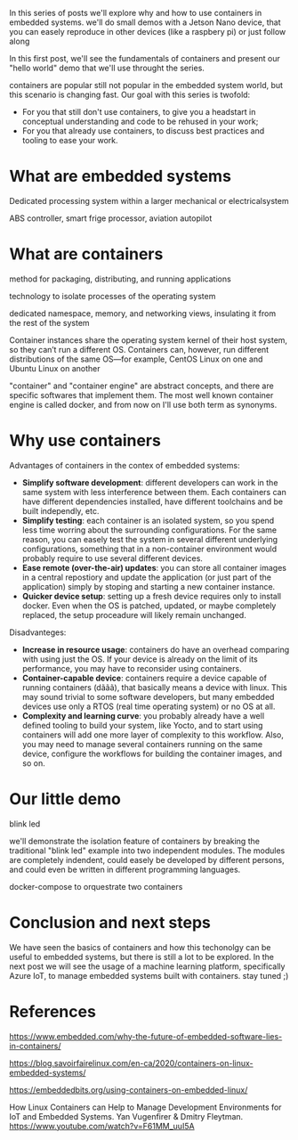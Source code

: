 
In this series of posts we'll explore why and how to use containers in embedded systems.
we'll do small demos with a Jetson Nano device, that you can easely reproduce in other devices (like a raspbery pi) or just follow along

In this first post, we'll see the fundamentals of containers and present our "hello world" demo that we'll use throught the series.


containers are popular still not popular in the embedded system world, but this scenario is changing fast. Our goal with this series is twofold:
* For you that still don't use containers, to give you a headstart in conceptual understanding and code to be rehused in your work;
* For you that already use containers, to discuss best practices and tooling to ease your work.



# What are embedded systems
Dedicated processing system within a larger mechanical or electricalsystem

ABS controller, smart frige processor, aviation autopilot

# What are containers

method for packaging, distributing, and running applications

technology to isolate processes of the operating system

dedicated namespace, memory, and networking views, insulating it from the rest of the system

Container instances share the operating system kernel of their host system, so they
can’t run a different OS. Containers can, however, run different distributions of the
same OS—for example, CentOS Linux on one and Ubuntu Linux on another

"container" and "container engine" are abstract concepts, and there are specific softwares that implement them. The most well known container engine is called docker, and from now on I'll use both term as synonyms.




# Why use containers


Advantages of containers in the contex of embedded systems:
* **Simplify software development**: different developers can work in the same system with less interference between them. Each containers can have different dependencies installed, have different toolchains and be built independly, etc.
* **Simplify testing**: each container is an isolated system, so you spend less time worring about the surrounding configurations. For the same reason, you can easely test the system in several different underlying configurations, something that in a non-container environment would probably require to use several different devices.
* **Ease remote (over-the-air) updates**: you can store all container images in a central repostiory and update the application (or just part of the application) simply by stoping and starting a new container instance.
* **Quicker device setup**: setting up a fresh device requires only to install docker. Even when the OS is patched, updated, or maybe completely replaced, the setup proceadure will likely remain unchanged.


Disadvanteges:
* **Increase in resource usage**: containers do have an overhead comparing with using just the OS. If your device is already on the limit of its performance, you may have to reconsider using containers.
* **Container-capable device**: containers require a device capable of running containers (dããã), that basically means a device with linux. This may sound trivial to some software developers, but many embedded devices use only a RTOS (real time operating system) or no OS at all.
* **Complexity and learning curve**: you probably already have a well defined tooling to build your system, like Yocto, and to start using containers will add one more layer of complexity to this workflow. Also, you may need to manage several containers running on the same device, configure the workflows for building the container images, and so on.

# Our little demo
blink led

we'll demonstrate the isolation feature of containers by breaking the traditional "blink led" example into two independent modules. The modules are completely indendent, could easely be developed by different persons, and could even be written in different programming languages.

docker-compose to orquestrate two containers


# Conclusion and next steps

We have seen the basics of containers and how this techonolgy can be useful to embedded systems, but there is still a lot to be explored. In the next post we will see the usage of a machine learning platform, specifically Azure IoT, to manage embedded systems built with containers.
stay tuned ;) 

# References
https://www.embedded.com/why-the-future-of-embedded-software-lies-in-containers/

https://blog.savoirfairelinux.com/en-ca/2020/containers-on-linux-embedded-systems/

https://embeddedbits.org/using-containers-on-embedded-linux/

How Linux Containers can Help to Manage Development Environments for IoT and Embedded Systems. Yan Vugenfirer & Dmitry Fleytman. https://www.youtube.com/watch?v=F61MM_uuI5A 